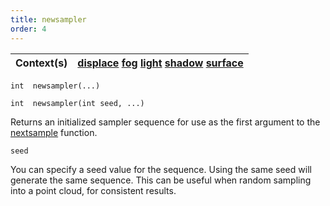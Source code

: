 ```yaml
---
title: newsampler
order: 4
---
```

| Context(s) | [displace](../contexts/displace.html)  [fog](../contexts/fog.html)  [light](../contexts/light.html)  [shadow](../contexts/shadow.html)  [surface](../contexts/surface.html) |
| --- | --- |

`int  newsampler(...)`

`int  newsampler(int seed, ...)`

Returns an initialized sampler sequence for use as the first argument
to the [nextsample](nextsample.html) function.

`seed`

You can specify a seed value for the sequence.
Using the same seed will generate the same sequence.
This can be useful when random sampling into a point cloud, for consistent results.
